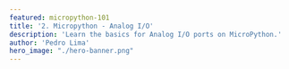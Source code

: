 ```yaml
---
featured: micropython-101
title: '2. Micropython - Analog I/O'
description: 'Learn the basics for Analog I/O ports on MicroPython.'
author: 'Pedro Lima'
hero_image: "./hero-banner.png"
---
```


